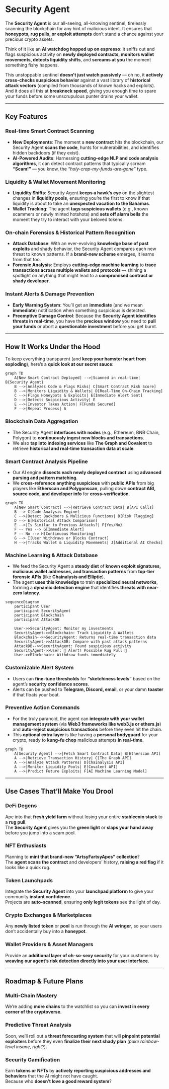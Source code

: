 # Security Agent 

The **Security Agent** is our all-seeing, all-knowing sentinel, tirelessly scanning the blockchain for any hint of malicious intent. It ensures that **honeypots, rug pulls, or exploit attempts** don’t stand a chance against your precious crypto assets.  

Think of it like an **AI watchdog hopped up on espresso**: it sniffs out and flags suspicious activity on **newly deployed contracts, monitors wallet movements, detects liquidity shifts**, and **screams at you** the moment something fishy happens.  

This unstoppable sentinel **doesn't just watch passively** — oh no, it **actively cross-checks suspicious behavior** against a vast library of **historical attack vectors** (compiled from thousands of known hacks and exploits). And it does all this at **breakneck speed**, giving you enough time to spare your funds before some unscrupulous punter drains your wallet.

---

## **Key Features**

### **Real-time Smart Contract Scanning**  
- **New Deployments**: The moment a **new contract** hits the blockchain, our Security Agent **scans the code**, hunts for vulnerabilities, and identifies hidden backdoors (if they exist).  
- **AI-Powered Audits**: Harnessing **cutting-edge NLP and code analysis algorithms**, it can detect contract patterns that typically scream **“Scam!”** — you know, the *“holy-crap-my-funds-are-gone”* type.

### **Liquidity & Wallet Movement Monitoring**  
- **Liquidity Shifts**: Security Agent **keeps a hawk’s eye** on the slightest changes in **liquidity pools**, ensuring you’re the first to know if that liquidity is about to take an **unexpected vacation to the Bahamas**.  
- **Wallet Tracking**: The agent **tags suspicious wallets** (e.g., known scammers or newly minted hotshots) and **sets off alarm bells** the moment they try to interact with your beloved tokens.

### **On-chain Forensics & Historical Pattern Recognition**  
- **Attack Database**: With an ever-evolving **knowledge base of past exploits** and shady behavior, the Security Agent compares each new threat to known patterns. If a **brand-new scheme** emerges, it learns from that too.  
- **Forensic Analysis**: Employs **cutting-edge machine learning** to **trace transactions across multiple wallets and protocols** — shining a spotlight on anything that might lead to a **compromised contract or shady developer**.

### **Instant Alerts & Damage Prevention**  
- **Early Warning System**: You’ll get an **immediate** (and we mean **immediate**) notification when something suspicious is detected.  
- **Preemptive Damage Control**: Because the **Security Agent identifies threats in real-time**, you have the **precious window** you need to **pull your funds** or abort a **questionable investment** before you get burnt.

---

## **How It Works Under the Hood**
To keep everything transparent (and **keep your hamster heart from exploding**), here’s a **quick look at our secret sauce**:
```mermaid
graph TD
    A[New Smart Contract Deployed] -->|Scanned in real-time| B{Security Agent}
    B -->|Analyzes Code & Flags Risks| C[Smart Contract Risk Score]
    B -->|Monitors Liquidity & Wallets| D[Real-Time On-Chain Tracking]
    C -->|Flags Honeypots & Exploits| E[Immediate Alert Sent]
    D -->|Detects Suspicious Activity| E
    E -->|Investor Takes Action| F[Funds Secured]
    F -->|Repeat Process| A
```

### **Blockchain Data Aggregation**  
- The Security Agent **interfaces with nodes** (e.g., Ethereum, BNB Chain, Polygon) to **continuously ingest new blocks and transactions**.  
- We also **tap into indexing services** like **The Graph and Covalent** to retrieve **historical and real-time transaction data at scale**.

### **Smart Contract Analysis Pipeline**  
- Our AI engine **dissects each newly deployed contract** using **advanced parsing and pattern matching**.  
- We **cross-reference anything suspicious** with **public APIs** from big players like **Etherscan and Polygonscan**, pulling down **contract ABI, source code, and developer info** for **cross-verification**.
```mermaid
graph TD
    A[New Smart Contract] -->|Retrieve Contract Data| B[API Calls]
    B --> C[Code Analysis Engine]
    C -->|Detect Backdoors & Malicious Functions| D[Risk Flagging]
    D --> E[Historical Attack Comparison]
    E -->|Is Similar to Previous Attacks?| F{Yes/No}
    F -- Yes --> G[Immediate Alert]
    F -- No --> H[Continuous Monitoring]
    G --> I[User Withdraws or Blocks Contract]
    H -->|Tracks Wallet & Liquidity Movements| J[Additional AI Checks]
```

### **Machine Learning & Attack Database**  
- We feed the Security Agent a **steady diet** of **known exploit signatures, malicious wallet addresses, and transaction patterns** from **top-tier forensic APIs** (like **Chainalysis and Elliptic**).  
- The agent **uses this knowledge** to train **specialized neural networks**, forming a **dynamic detection engine** that identifies **threats with near-zero latency**.
```mermaid
sequenceDiagram
    participant User
    participant SecurityAgent
    participant Blockchain
    participant AttackDB

    User->>SecurityAgent: Monitor my investments
    SecurityAgent->>Blockchain: Track Liquidity & Wallets
    Blockchain-->>SecurityAgent: Returns real-time transaction data
    SecurityAgent->>AttackDB: Compare with past attack patterns
    AttackDB-->>SecurityAgent: Found suspicious activity
    SecurityAgent->>User: 🚨 Alert! Possible Rug Pull 🚨
    User->>Blockchain: Withdraw funds immediately
```

### **Customizable Alert System**  
- Users can **fine-tune thresholds** for **“sketchiness levels”** based on the agent’s **security confidence scores**.  
- Alerts can be pushed to **Telegram, Discord, email**, or your damn **toaster** if that floats your boat.  

### **Preventive Action Commands**  
- For the truly paranoid, the agent can **integrate with your wallet management system** (via **Web3 frameworks like web3.js or ethers.js**) and **auto-reject suspicious transactions** before they even hit the chain.  
- This **optional extra layer** is like having a **personal bodyguard** for your crypto, ready to **kung-fu chop** malicious attempts **in real-time**.
```mermaid
graph TD
    A[Security Agent] -->|Fetch Smart Contract Data| B[Etherscan API]
    A -->|Retrieve Transaction History| C[The Graph API]
    A -->|Analyze Attack Patterns| D[Chainalysis API]
    A -->|Monitor Liquidity Pools| E[Covalent API]
    A -->|Predict Future Exploits| F[AI Machine Learning Model]
```

---

## **Use Cases That’ll Make You Drool**

### **DeFi Degens**  
Ape into that **fresh yield farm** without losing your entire **stablecoin stack** to a **rug pull**.  
The **Security Agent** gives you the **green light** or **slaps your hand away** before you jump into a scam pool.

### **NFT Enthusiasts**  
Planning to **mint that brand-new “ArtsyFartsyApes” collection**?  
The **agent scans the contract** and developers’ history, **raising a red flag** if it looks like a quick rug.

### **Token Launchpads**  
Integrate the **Security Agent** into your **launchpad platform** to give your community **instant confidence**.  
Projects are **auto-scanned**, ensuring **only legit tokens** see the light of day.

### **Crypto Exchanges & Marketplaces**  
Any **newly listed token** or **pool** is run through the **AI wringer**, so your users don’t accidentally buy into a **honeypot**.

### **Wallet Providers & Asset Managers**  
Provide an **additional layer of oh-so-sexy security** for your customers by **weaving our agent’s risk detection directly into your user interface**.

---

## **Roadmap & Future Plans**

### **Multi-Chain Mastery**  
We’re adding **more chains** to the watchlist so you can **invest in every corner of the cryptoverse**.

### **Predictive Threat Analysis**  
Soon, we’ll roll out a **threat forecasting system** that will **pinpoint potential exploiters** before they even **finalize their next shady plan** (*puke rainbow-level insane, right?*).

### **Security Gamification**  
Earn **tokens or NFTs** by **actively reporting suspicious addresses and behaviors** that the AI might not have caught.  
Because who **doesn’t love a good reward system**?
